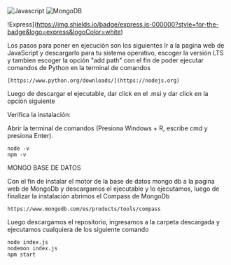

![Javascript](https://shields.io/badge/JavaScript-F7DF1E?logo=JavaScript&logoColor=000&style=flat-square) 
![MongoDB](https://img.shields.io/badge/-MongoDB-13aa52?style=for-the-badge&logo=mongodb&logoColor=white)

!Express](https://img.shields.io/badge/express.js-000000?style=for-the-badge&logo=express&logoColor=white)

Los pasos para poner en ejecución son los siguientes Ir a la pagina web de JavaScript y descargarlo para tu sistema operativo, escoger la versión LTS y tambien escoger la opción "add path" con el fin de poder ejecutar comandos de Python en la terminal de comandos
```Pagina web
[https://www.python.org/downloads/](https://nodejs.org)
```


Luego de descargar el ejecutable, dar click en el .msi y dar click en la opción siguiente

Verifica la instalación:

Abrir la terminal de comandos (Presiona Windows + R, escribe cmd y presiona Enter).
```Terminal de comandos
node -v
npm -v
```
MONGO BASE DE DATOS


Con el fin de instalar el motor de la base de datos mongo db a la pagina web de MongoDb y descargamos el ejecutable y lo ejecutamos, luego de finalizar la instalación abrimos el Compass de MongoDb
```Terminal de comandos
https://www.mongodb.com/es/products/tools/compass
```
Luego descargamos el repositorio, ingresamos a la carpeta descargada y ejecutamos cualquiera de los siguiente comando
```Terminal de comandos
node index.js
nodemon index.js
npm start
```
